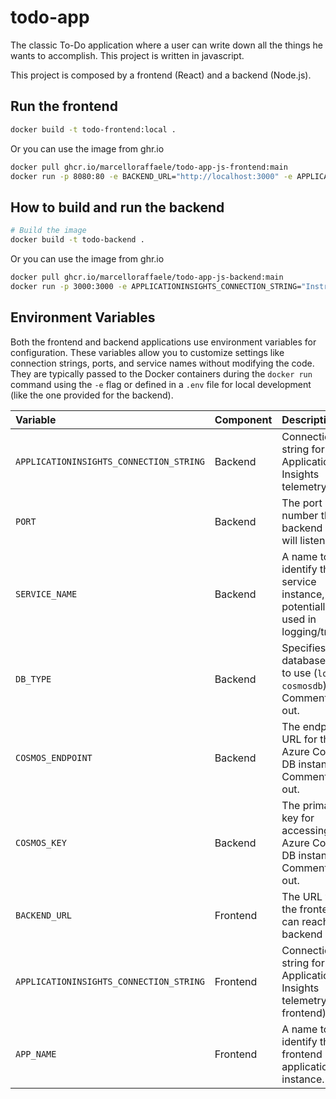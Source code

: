 # todo-app
The classic To-Do application where a user can write down all the things he wants to accomplish. This project is written in javascript.

This project is composed by a frontend (React) and a backend (Node.js).

## Run the frontend
```bash
docker build -t todo-frontend:local .
```

Or you can use the image from ghr.io

```bash
docker pull ghcr.io/marcelloraffaele/todo-app-js-frontend:main
docker run -p 8080:80 -e BACKEND_URL="http://localhost:3000" -e APPLICATIONINSIGHTS_CONNECTION_STRING="InstrumentationKey=..." -e APP_NAME="todo-app-frontend" ghcr.io/marcelloraffaele/todo-app-js-frontend:main
```

## How to build and run the backend
```bash
# Build the image
docker build -t todo-backend .
```
Or you can use the image from ghr.io

```bash
docker pull ghcr.io/marcelloraffaele/todo-app-js-backend:main
docker run -p 3000:3000 -e APPLICATIONINSIGHTS_CONNECTION_STRING="InstrumentationKey=..." ghcr.io/marcelloraffaele/todo-app-js-backend:main
```

## Environment Variables

Both the frontend and backend applications use environment variables for configuration. These variables allow you to customize settings like connection strings, ports, and service names without modifying the code. They are typically passed to the Docker containers during the `docker run` command using the `-e` flag or defined in a `.env` file for local development (like the one provided for the backend).

| Variable                             | Component | Description                                                                 | Example Value                                                                                              |
| :----------------------------------- | :-------- | :-------------------------------------------------------------------------- | :--------------------------------------------------------------------------------------------------------- |
| `APPLICATIONINSIGHTS_CONNECTION_STRING` | Backend   | Connection string for Azure Application Insights telemetry.                 | `InstrumentationKey=...;IngestionEndpoint=...`                                                             |
| `PORT`                               | Backend   | The port number the backend server will listen on.                          | `3000`                                                                                                     |
| `SERVICE_NAME`                       | Backend   | A name to identify this service instance, potentially used in logging/tracing. | `todo-backend-local`                                                                                       |
| `DB_TYPE`                            | Backend   | Specifies the database type to use (`local` or `cosmosdb`). Commented out.  | `local`                                                                                                    |
| `COSMOS_ENDPOINT`                    | Backend   | The endpoint URL for the Azure Cosmos DB instance. Commented out.           | `https://<your-cosmos-db-account>.documents.azure.com:443/`                                                |
| `COSMOS_KEY`                         | Backend   | The primary key for accessing the Azure Cosmos DB instance. Commented out.  | `<your-cosmos-db-key>`                                                                                     |
| `BACKEND_URL`                        | Frontend  | The URL where the frontend can reach the backend API.                       | `http://localhost:3000`                                                                                    |
| `APPLICATIONINSIGHTS_CONNECTION_STRING` | Frontend  | Connection string for Azure Application Insights telemetry (for frontend).    | `InstrumentationKey=...`                                                                                   |
| `APP_NAME`                           | Frontend  | A name to identify the frontend application instance.                       | `todo-app-frontend`                                                                                        |
